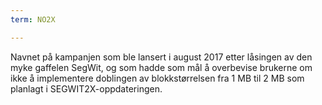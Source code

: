 ```yaml
---
term: NO2X

---
```

Navnet på kampanjen som ble lansert i august 2017 etter låsingen av den myke gaffelen SegWit, og som hadde som mål å overbevise brukerne om ikke å implementere doblingen av blokkstørrelsen fra 1 MB til 2 MB som planlagt i SEGWIT2X-oppdateringen.